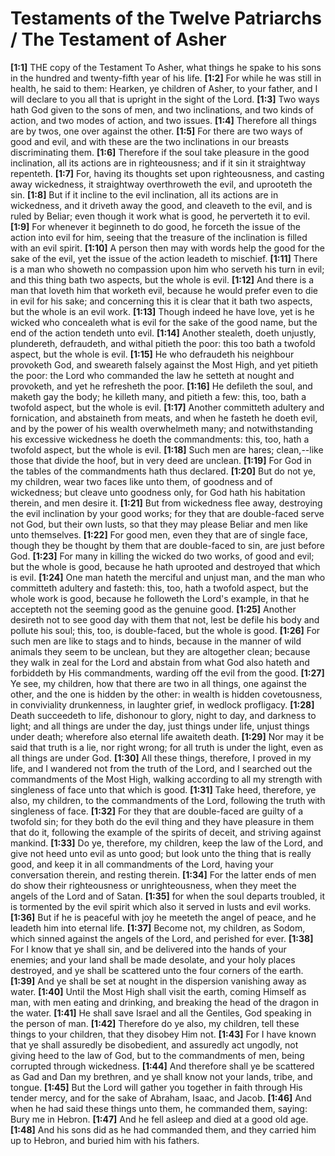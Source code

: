 # Testaments of the Twelve Patriarchs / The Testament of Asher

**[1:1]** THE copy of the Testament To Asher, what things he spake to his sons in the hundred and twenty-fifth year of his life.
**[1:2]** For while he was still in health, he said to them: Hearken, ye children of Asher, to your father, and I will declare to you all that is upright in the sight of the Lord.
**[1:3]** Two ways hath God given to the sons of men, and two inclinations, and two kinds of action, and two modes of action, and two issues.
**[1:4]** Therefore all things are by twos, one over against the other.
**[1:5]** For there are two ways of good and evil, and with these are the two inclinations in our breasts discriminating them.
**[1:6]** Therefore if the soul take pleasure in the good inclination, all its actions are in righteousness; and if it sin it straightway repenteth.
**[1:7]** For, having its thoughts set upon righteousness, and casting away wickedness, it straightway overthroweth the evil, and uprooteth the sin.
**[1:8]** But if it incline to the evil inclination, all its actions are in wickedness, and it driveth away the good, and cleaveth to the evil, and is ruled by Beliar; even though it work what is good, he perverteth it to evil.
**[1:9]** For whenever it beginneth to do good, he forceth the issue of the action into evil for him, seeing that the treasure of the inclination is filled with an evil spirit.
**[1:10]** A person then may with words help the good for the sake of the evil, yet the issue of the action leadeth to mischief.
**[1:11]** There is a man who showeth no compassion upon him who serveth his turn in evil; and this thing bath two aspects, but the whole is evil.
**[1:12]** And there is a man that loveth him that worketh evil, because he would prefer even to die in evil for his sake; and concerning this it is clear that it bath two aspects, but the whole is an evil work.
**[1:13]** Though indeed he have love, yet is he wicked who concealeth what is evil for the sake of the good name, but the end of the action tendeth unto evil.
**[1:14]** Another stealeth, doeth unjustly, plundereth, defraudeth, and withal pitieth the poor: this too bath a twofold aspect, but the whole is evil.
**[1:15]** He who defraudeth his neighbour provoketh God, and sweareth falsely against the Most High, and yet pitieth the poor: the Lord who commanded the law he setteth at nought and provoketh, and yet he refresheth the poor.
**[1:16]** He defileth the soul, and maketh gay the body; he killeth many, and pitieth a few: this, too, bath a twofold aspect, but the whole is evil.
**[1:17]** Another committeth adultery and fornication, and abstaineth from meats, and when he fasteth he doeth evil, and by the power of his wealth overwhelmeth many; and notwithstanding his excessive wickedness he doeth the commandments: this, too, hath a twofold aspect, but the whole is evil.
**[1:18]** Such men are hares; clean,--like those that divide the hoof, but in very deed are unclean.
**[1:19]** For God in the tables of the commandments hath thus declared.
**[1:20]** But do not ye, my children, wear two faces like unto them, of goodness and of wickedness; but cleave unto goodness only, for God hath his habitation therein, and men desire it.
**[1:21]** But from wickedness flee away, destroying the evil inclination by your good works; for they that are double-faced serve not God, but their own lusts, so that they may please Beliar and men like unto themselves.
**[1:22]** For good men, even they that are of single face, though they be thought by them that are double-faced to sin, are just before God.
**[1:23]** For many in killing the wicked do two works, of good and evil; but the whole is good, because he hath uprooted and destroyed that which is evil.
**[1:24]** One man hateth the merciful and unjust man, and the man who committeth adultery and fasteth: this, too, hath a twofold aspect, but the whole work is good, because he followeth the Lord's example, in that he accepteth not the seeming good as the genuine good.
**[1:25]** Another desireth not to see good day with them that not, lest be defile his body and pollute his soul; this, too, is double-faced, but the whole is good.
**[1:26]** For such men are like to stags and to hinds, because in the manner of wild animals they seem to be unclean, but they are altogether clean; because they walk in zeal for the Lord and abstain from what God also hateth and forbiddeth by His commandments, warding off the evil from the good.
**[1:27]** Ye see, my children, how that there are two in all things, one against the other, and the one is hidden by the other: in wealth is hidden covetousness, in conviviality drunkenness, in laughter grief, in wedlock profligacy.
**[1:28]** Death succeedeth to life, dishonour to glory, night to day, and darkness to light; and all things are under the day, just things under life, unjust things under death; wherefore also eternal life awaiteth death.
**[1:29]** Nor may it be said that truth is a lie, nor right wrong; for all truth is under the light, even as all things are under God.
**[1:30]** All these things, therefore, I proved in my life, and I wandered not from the truth of the Lord, and I searched out the commandments of the Most High, walking according to all my strength with singleness of face unto that which is good.
**[1:31]** Take heed, therefore, ye also, my children, to the commandments of the Lord, following the truth with singleness of face.
**[1:32]** For they that are double-faced are guilty of a twofold sin; for they both do the evil thing and they have pleasure in them that do it, following the example of the spirits of deceit, and striving against mankind.
**[1:33]** Do ye, therefore, my children, keep the law of the Lord, and give not heed unto evil as unto good; but look unto the thing that is really good, and keep it in all commandments of the Lord, having your conversation therein, and resting therein.
**[1:34]** For the latter ends of men do show their righteousness or unrighteousness, when they meet the angels of the Lord and of Satan.
**[1:35]** for when the soul departs troubled, it is tormented by the evil spirit which also it served in lusts and evil works.
**[1:36]** But if he is peaceful with joy he meeteth the angel of peace, and he leadeth him into eternal life.
**[1:37]** Become not, my children, as Sodom, which sinned against the angels of the Lord, and perished for ever.
**[1:38]** For I know that ye shall sin, and be delivered into the hands of your enemies; and your land shall be made desolate, and your holy places destroyed, and ye shall be scattered unto the four corners of the earth.
**[1:39]** And ye shall be set at nought in the dispersion vanishing away as water.
**[1:40]** Until the Most High shall visit the earth, coming Himself as man, with men eating and drinking, and breaking the head of the dragon in the water.
**[1:41]** He shall save Israel and all the Gentiles, God speaking in the person of man.
**[1:42]** Therefore do ye also, my children, tell these things to your children, that they disobey Him not.
**[1:43]** For I have known that ye shall assuredly be disobedient, and assuredly act ungodly, not giving heed to the law of God, but to the commandments of men, being corrupted through wickedness.
**[1:44]** And therefore shall ye be scattered as Gad and Dan my brethren, and ye shall know not your lands, tribe, and tongue.
**[1:45]** But the Lord will gather you together in faith through His tender mercy, and for the sake of Abraham, Isaac, and Jacob.
**[1:46]** And when he had said these things unto them, he commanded them, saying: Bury me in Hebron.
**[1:47]** And he fell asleep and died at a good old age.
**[1:48]** And his sons did as he had commanded them, and they carried him up to Hebron, and buried him with his fathers.
